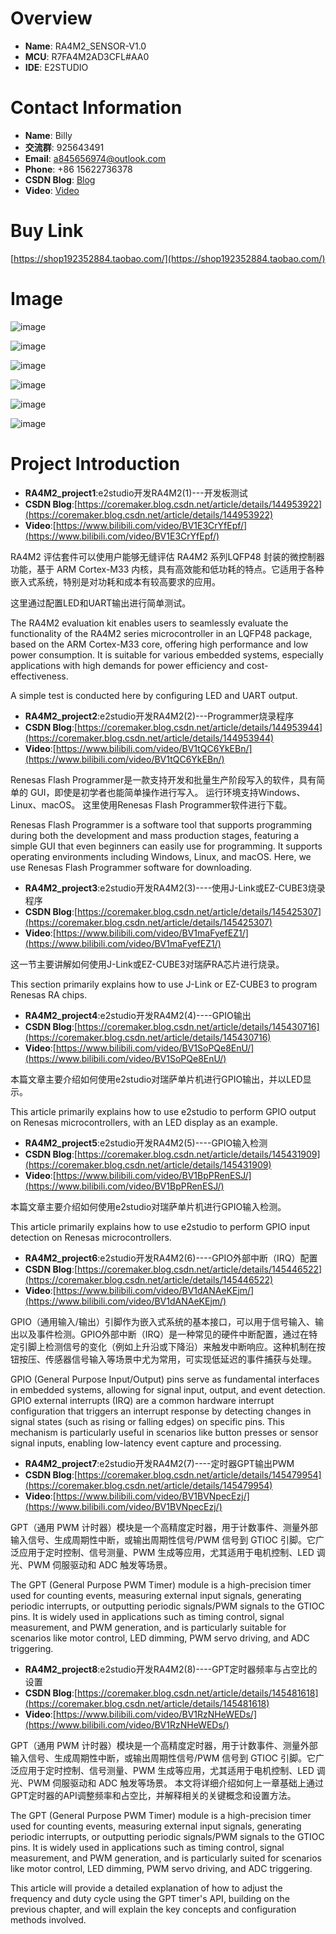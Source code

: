 # Overview
- **Name**: RA4M2_SENSOR-V1.0
- **MCU**: R7FA4M2AD3CFL#AA0
- **IDE**: E2STUDIO

  


# Contact Information

- **Name**: Billy
- **交流群**: 925643491
- **Email**: a845656974@outlook.com
- **Phone**: +86 15622736378
- **CSDN Blog**: [Blog](https://blog.csdn.net/xinzuofang)
- **Video**: [Video](https://space.bilibili.com/3546563710290070)




# Buy Link
[https://shop192352884.taobao.com/](https://shop192352884.taobao.com/)

 
# Image
![image](https://github.com/user-attachments/assets/13927879-7c07-4074-8427-a514f0e3bf71)

![image](https://github.com/user-attachments/assets/d72d6c93-26da-42a8-bfd1-d4552b59b5e6)

![image](https://github.com/user-attachments/assets/6f3e473c-c779-4056-aaf8-7686d972282f)

![image](https://github.com/user-attachments/assets/8904a1b4-ff28-4377-9dab-70ed612bfd39)

![image](https://github.com/user-attachments/assets/e11ddea7-d467-4add-8983-e82bd51144de)

![image](https://github.com/user-attachments/assets/cad28e37-bdc3-4c29-b148-e4f6066c6afa)


# Project Introduction
- **RA4M2_project1**:e2studio开发RA4M2(1)---开发板测试
- **CSDN Blog**:[https://coremaker.blog.csdn.net/article/details/144953922](https://coremaker.blog.csdn.net/article/details/144953922)
- **Video**:[https://www.bilibili.com/video/BV1E3CrYfEpf/](https://www.bilibili.com/video/BV1E3CrYfEpf/)


RA4M2 评估套件可以使用户能够无缝评估 RA4M2 系列LQFP48 封装的微控制器功能，基于 ARM Cortex-M33 内核，具有高效能和低功耗的特点。它适用于各种嵌入式系统，特别是对功耗和成本有较高要求的应用。

这里通过配置LED和UART输出进行简单测试。

The RA4M2 evaluation kit enables users to seamlessly evaluate the functionality of the RA4M2 series microcontroller in an LQFP48 package, based on the ARM Cortex-M33 core, offering high performance and low power consumption. It is suitable for various embedded systems, especially applications with high demands for power efficiency and cost-effectiveness.

A simple test is conducted here by configuring LED and UART output.

- **RA4M2_project2**:e2studio开发RA4M2(2)---Programmer烧录程序
- **CSDN Blog**:[https://coremaker.blog.csdn.net/article/details/144953944](https://coremaker.blog.csdn.net/article/details/144953944)
- **Video**:[https://www.bilibili.com/video/BV1tQC6YkEBn/](https://www.bilibili.com/video/BV1tQC6YkEBn/)

Renesas Flash Programmer是一款支持开发和批量生产阶段写入的软件，具有简单的 GUI，即使是初学者也能简单操作进行写入。
运行环境支持Windows、Linux、macOS。
这里使用Renesas Flash Programmer软件进行下载。

Renesas Flash Programmer is a software tool that supports programming during both the development and mass production stages, featuring a simple GUI that even beginners can easily use for programming.
It supports operating environments including Windows, Linux, and macOS.
Here, we use Renesas Flash Programmer software for downloading.

- **RA4M2_project3**:e2studio开发RA4M2(3)----使用J-Link或EZ-CUBE3烧录程序
- **CSDN Blog**:[https://coremaker.blog.csdn.net/article/details/145425307](https://coremaker.blog.csdn.net/article/details/145425307)
- **Video**:[https://www.bilibili.com/video/BV1maFyefEZ1/](https://www.bilibili.com/video/BV1maFyefEZ1/)


这一节主要讲解如何使用J-Link或EZ-CUBE3对瑞萨RA芯片进行烧录。

This section primarily explains how to use J-Link or EZ-CUBE3 to program Renesas RA chips.


- **RA4M2_project4**:e2studio开发RA4M2(4)----GPIO输出
- **CSDN Blog**:[https://coremaker.blog.csdn.net/article/details/145430716](https://coremaker.blog.csdn.net/article/details/145430716)
- **Video**:[https://www.bilibili.com/video/BV1SoPQe8EnU/](https://www.bilibili.com/video/BV1SoPQe8EnU/)

本篇文章主要介绍如何使用e2studio对瑞萨单片机进行GPIO输出，并以LED显示。

This article primarily explains how to use e2studio to perform GPIO output on Renesas microcontrollers, with an LED display as an example.


- **RA4M2_project5**:e2studio开发RA4M2(5)----GPIO输入检测
- **CSDN Blog**:[https://coremaker.blog.csdn.net/article/details/145431909](https://coremaker.blog.csdn.net/article/details/145431909)
- **Video**:[https://www.bilibili.com/video/BV1BpPRenESJ/](https://www.bilibili.com/video/BV1BpPRenESJ/)

本篇文章主要介绍如何使用e2studio对瑞萨单片机进行GPIO输入检测。

This article primarily explains how to use e2studio to perform GPIO input detection on Renesas microcontrollers.


- **RA4M2_project6**:e2studio开发RA4M2(6)----GPIO外部中断（IRQ）配置
- **CSDN Blog**:[https://coremaker.blog.csdn.net/article/details/145446522](https://coremaker.blog.csdn.net/article/details/145446522)
- **Video**:[https://www.bilibili.com/video/BV1dANAeKEjm/](https://www.bilibili.com/video/BV1dANAeKEjm/)

GPIO（通用输入/输出）引脚作为嵌入式系统的基本接口，可以用于信号输入、输出以及事件检测。GPIO外部中断（IRQ）是一种常见的硬件中断配置，通过在特定引脚上检测信号的变化（例如上升沿或下降沿）来触发中断响应。这种机制在按钮按压、传感器信号输入等场景中尤为常用，可实现低延迟的事件捕获与处理。

GPIO (General Purpose Input/Output) pins serve as fundamental interfaces in embedded systems, allowing for signal input, output, and event detection. GPIO external interrupts (IRQ) are a common hardware interrupt configuration that triggers an interrupt response by detecting changes in signal states (such as rising or falling edges) on specific pins. This mechanism is particularly useful in scenarios like button presses or sensor signal inputs, enabling low-latency event capture and processing.

- **RA4M2_project7**:e2studio开发RA4M2(7)----定时器GPT输出PWM
- **CSDN Blog**:[https://coremaker.blog.csdn.net/article/details/145479954](https://coremaker.blog.csdn.net/article/details/145479954)
- **Video**:[https://www.bilibili.com/video/BV1BVNpecEzj/](https://www.bilibili.com/video/BV1BVNpecEzj/)

GPT（通用 PWM 计时器）模块是一个高精度定时器，用于计数事件、测量外部输入信号、生成周期性中断，或输出周期性信号/PWM 信号到 GTIOC 引脚。它广泛应用于定时控制、信号测量、PWM 生成等应用，尤其适用于电机控制、LED 调光、PWM 伺服驱动和 ADC 触发等场景。

The GPT (General Purpose PWM Timer) module is a high-precision timer used for counting events, measuring external input signals, generating periodic interrupts, or outputting periodic signals/PWM signals to the GTIOC pins. It is widely used in applications such as timing control, signal measurement, and PWM generation, and is particularly suitable for scenarios like motor control, LED dimming, PWM servo driving, and ADC triggering.

- **RA4M2_project8**:e2studio开发RA4M2(8)----GPT定时器频率与占空比的设置
- **CSDN Blog**:[https://coremaker.blog.csdn.net/article/details/145481618](https://coremaker.blog.csdn.net/article/details/145481618)
- **Video**:[https://www.bilibili.com/video/BV1RzNHeWEDs/](https://www.bilibili.com/video/BV1RzNHeWEDs/)

GPT（通用 PWM 计时器）模块是一个高精度定时器，用于计数事件、测量外部输入信号、生成周期性中断，或输出周期性信号/PWM 信号到 GTIOC 引脚。它广泛应用于定时控制、信号测量、PWM 生成等应用，尤其适用于电机控制、LED 调光、PWM 伺服驱动和 ADC 触发等场景。
本文将详细介绍如何上一章基础上通过GPT定时器的API调整频率和占空比，并解释相关的关键概念和设置方法。


The GPT (General Purpose PWM Timer) module is a high-precision timer used for counting events, measuring external input signals, generating periodic interrupts, or outputting periodic signals/PWM signals to the GTIOC pins. It is widely used in applications such as timing control, signal measurement, and PWM generation, and is particularly suited for scenarios like motor control, LED dimming, PWM servo driving, and ADC triggering.

This article will provide a detailed explanation of how to adjust the frequency and duty cycle using the GPT timer's API, building on the previous chapter, and will explain the key concepts and configuration methods involved.























































